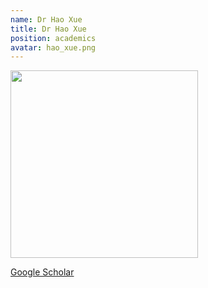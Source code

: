 ```yaml
---
name: Dr Hao Xue
title: Dr Hao Xue
position: academics
avatar: hao_xue.png
---
```


<img width="300" src="{{site.baseurl}}/images/people/{{page.avatar}}" data-action="zoom">

<i class="fa fa-bar-chart"></i> [Google Scholar](https://scholar.google.com.au/citations?user=KwhLl7IAAAAJ&hl=en)
<br>
<!-- <i class="fa fa-home"></i> [Homepage](https://) -->
